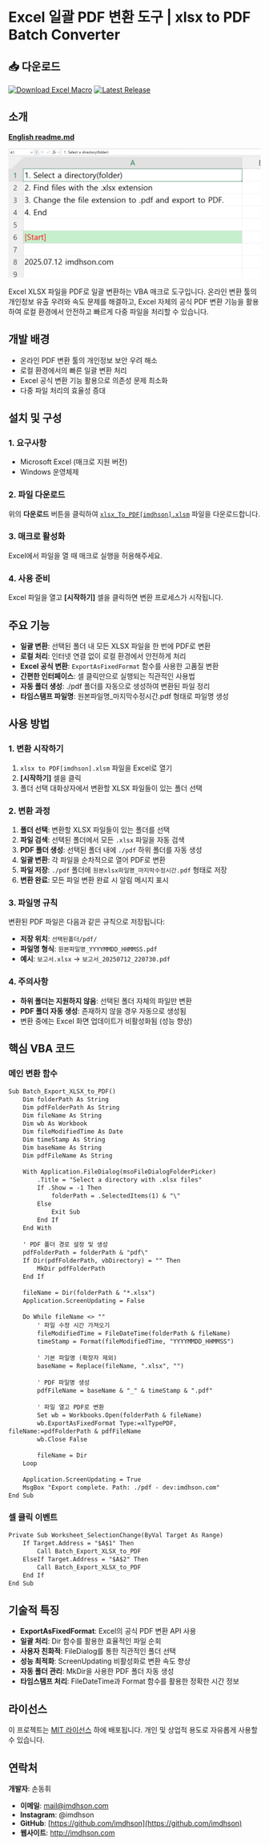 # Excel 일괄 PDF 변환 도구 | xlsx to PDF Batch Converter

## 📥 **다운로드**

[![Download Excel Macro](https://img.shields.io/badge/📥%20Download-Excel%20Macro%20File-brightgreen?style=for-the-badge&logo=microsoft-excel)](xlsx_To_PDF[imdhson].xlsm)
[![Latest Release](https://img.shields.io/badge/📦%20Latest-Release-blue?style=for-the-badge&logo=github)](https://github.com/imdhson/XlsxToPDF_BuiltIn/releases)

## 소개

**[English readme.md](README_EN.MD)**

![screenshot1](screenshot1.png)

Excel XLSX 파일을 PDF로 일괄 변환하는 VBA 매크로 도구입니다. 온라인 변환 툴의 개인정보 유출 우려와 속도 문제를 해결하고, Excel 자체의 공식 PDF 변환 기능을 활용하여 로컬 환경에서 안전하고 빠르게 다중 파일을 처리할 수 있습니다.

## 개발 배경
- 온라인 PDF 변환 툴의 개인정보 보안 우려 해소
- 로컬 환경에서의 빠른 일괄 변환 처리
- Excel 공식 변환 기능 활용으로 의존성 문제 최소화
- 다중 파일 처리의 효율성 증대

## 설치 및 구성

### 1. 요구사항
- Microsoft Excel (매크로 지원 버전)
- Windows 운영체제

### 2. 파일 다운로드
위의 **다운로드** 버튼을 클릭하여 [`xlsx_To_PDF[imdhson].xlsm`](xlsx_To_PDF[imdhson].xlsm) 파일을 다운로드합니다.

### 3. 매크로 활성화
Excel에서 파일을 열 때 매크로 실행을 허용해주세요.

### 4. 사용 준비
Excel 파일을 열고 **[시작하기]** 셀을 클릭하면 변환 프로세스가 시작됩니다.

## 주요 기능

- **일괄 변환**: 선택된 폴더 내 모든 XLSX 파일을 한 번에 PDF로 변환
- **로컬 처리**: 인터넷 연결 없이 로컬 환경에서 안전하게 처리
- **Excel 공식 변환**: `ExportAsFixedFormat` 함수를 사용한 고품질 변환
- **간편한 인터페이스**: 셀 클릭만으로 실행되는 직관적인 사용법
- **자동 폴더 생성**: ./pdf 폴더를 자동으로 생성하여 변환된 파일 정리
- **타임스탬프 파일명**: 원본파일명_마지막수정시간.pdf 형태로 파일명 생성

## 사용 방법

### 1. 변환 시작하기
1. `xlsx to PDF[imdhson].xlsm` 파일을 Excel로 열기
2. **[시작하기]** 셀을 클릭
3. 폴더 선택 대화상자에서 변환할 XLSX 파일들이 있는 폴더 선택

### 2. 변환 과정
1. **폴더 선택**: 변환할 XLSX 파일들이 있는 폴더를 선택
2. **파일 검색**: 선택된 폴더에서 모든 `.xlsx` 파일을 자동 검색
3. **PDF 폴더 생성**: 선택된 폴더 내에 `./pdf` 하위 폴더를 자동 생성
4. **일괄 변환**: 각 파일을 순차적으로 열어 PDF로 변환
5. **파일 저장**: `./pdf` 폴더에 `원본xlsx파일명_마지막수정시간.pdf` 형태로 저장
6. **변환 완료**: 모든 파일 변환 완료 시 알림 메시지 표시

### 3. 파일명 규칙
변환된 PDF 파일은 다음과 같은 규칙으로 저장됩니다:
- **저장 위치**: `선택된폴더/pdf/`
- **파일명 형식**: `원본파일명_YYYYMMDD_HHMMSS.pdf`
- **예시**: `보고서.xlsx` → `보고서_20250712_220730.pdf`

### 4. 주의사항
- **하위 폴더는 지원하지 않음**: 선택된 폴더 자체의 파일만 변환
- **PDF 폴더 자동 생성**: 존재하지 않을 경우 자동으로 생성됨
- 변환 중에는 Excel 화면 업데이트가 비활성화됨 (성능 향상)

## 핵심 VBA 코드

### 메인 변환 함수
```vba
Sub Batch_Export_XLSX_to_PDF()
    Dim folderPath As String
    Dim pdfFolderPath As String
    Dim fileName As String
    Dim wb As Workbook
    Dim fileModifiedTime As Date
    Dim timeStamp As String
    Dim baseName As String
    Dim pdfFileName As String
    
    With Application.FileDialog(msoFileDialogFolderPicker)
        .Title = "Select a directory with .xlsx files"
        If .Show = -1 Then
            folderPath = .SelectedItems(1) & "\"
        Else
            Exit Sub
        End If
    End With
    
    ' PDF 폴더 경로 설정 및 생성
    pdfFolderPath = folderPath & "pdf\"
    If Dir(pdfFolderPath, vbDirectory) = "" Then
        MkDir pdfFolderPath
    End If
    
    fileName = Dir(folderPath & "*.xlsx")
    Application.ScreenUpdating = False
    
    Do While fileName <> ""
        ' 파일 수정 시간 가져오기
        fileModifiedTime = FileDateTime(folderPath & fileName)
        timeStamp = Format(fileModifiedTime, "YYYYMMDD_HHMMSS")
        
        ' 기본 파일명 (확장자 제외)
        baseName = Replace(fileName, ".xlsx", "")
        
        ' PDF 파일명 생성
        pdfFileName = baseName & "_" & timeStamp & ".pdf"
        
        ' 파일 열고 PDF로 변환
        Set wb = Workbooks.Open(folderPath & fileName)
        wb.ExportAsFixedFormat Type:=xlTypePDF, fileName:=pdfFolderPath & pdfFileName
        wb.Close False
        
        fileName = Dir
    Loop
    
    Application.ScreenUpdating = True
    MsgBox "Export complete. Path: ./pdf - dev:imdhson.com"
End Sub
```

### 셀 클릭 이벤트
```vba
Private Sub Worksheet_SelectionChange(ByVal Target As Range)
    If Target.Address = "$A$1" Then
        Call Batch_Export_XLSX_to_PDF
    ElseIf Target.Address = "$A$2" Then
        Call Batch_Export_XLSX_to_PDF
    End If
End Sub
```

## 기술적 특징

- **ExportAsFixedFormat**: Excel의 공식 PDF 변환 API 사용
- **일괄 처리**: Dir 함수를 활용한 효율적인 파일 순회
- **사용자 친화적**: FileDialog를 통한 직관적인 폴더 선택
- **성능 최적화**: ScreenUpdating 비활성화로 변환 속도 향상
- **자동 폴더 관리**: MkDir을 사용한 PDF 폴더 자동 생성
- **타임스탬프 처리**: FileDateTime과 Format 함수를 활용한 정확한 시간 정보

## 라이선스

이 프로젝트는 [MIT 라이선스](LICENSE.md) 하에 배포됩니다.
개인 및 상업적 용도로 자유롭게 사용할 수 있습니다.

## 연락처

**개발자**: 손동휘

- **이메일**: mail@imdhson.com
- **Instagram**: @imdhson  
- **GitHub**: [https://github.com/imdhson](https://github.com/imdhson)
- **웹사이트**: http://imdhson.com